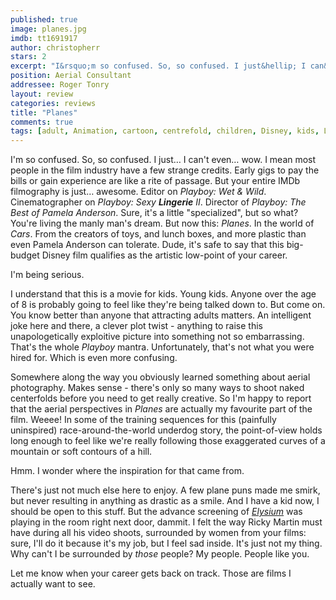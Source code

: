 ```yaml
---
published: true
image: planes.jpg
imdb: tt1691917
author: christopherr
stars: 2
excerpt: "I&rsquo;m so confused. So, so confused. I just&hellip; I can&rsquo;t even&hellip; wow. I mean most people in the film industry have a few strange credits. Early gigs to pay the bills or gain experience are like a rite of passage. But your entire IMDb filmography is just&hellip; awesome. Editor on <em>Playboy: Wet &amp; Wild</em>. Cinematographer on <em>Playboy: Sexy </em><em>Lingerie</em><em> II</em>. Director of <em>Playboy: The Best of Pamela Anderson</em>.&nbsp; Sure, it&rsquo;s a little &ldquo;specialized&rdquo;, but so what? You&rsquo;re living the manly man&rsquo;s dream. But now this: <em>Planes</em>. In the world of <em>Cars</em>. From the creators of toys, and lunch boxes, and more plastic than even Pamela Anderson can tolerate. Dude, it&rsquo;s safe to say that this big-budget Disney film qualifies as the artistic low-point of your career."
position: Aerial Consultant
addressee: Roger Tonry
layout: review
categories: reviews
title: "Planes"
comments: true
tags: [adult, Animation, cartoon, centrefold, children, Disney, kids, Letters, Planes, playboy, sidequel, spinoff, wet &amp; wild]
---
```

I'm so confused. So, so confused. I just… I can't even… wow. I mean most people in the film industry have a few strange credits. Early gigs to pay the bills or gain experience are like a rite of passage. But your entire IMDb filmography is just… awesome. Editor on _Playboy: Wet & Wild_. Cinematographer on _Playboy: Sexy __Lingerie__ II_. Director of _Playboy: The Best of Pamela Anderson_.  Sure, it's a little "specialized", but so what? You're living the manly man's dream. But now this: _Planes_. In the world of _Cars_. From the creators of toys, and lunch boxes, and more plastic than even Pamela Anderson can tolerate. Dude, it's safe to say that this big-budget Disney film qualifies as the artistic low-point of your career.

I'm being serious.

I understand that this is a movie for kids. Young kids. Anyone over the age of 8 is probably going to feel like they're being talked down to. But come on. You know better than anyone that attracting adults matters. An intelligent joke here and there, a clever plot twist - anything to raise this unapologetically exploitive picture into something not so embarrassing. That's the whole _Playboy_ mantra. Unfortunately, that's not what you were hired for. Which is even more confusing.

Somewhere along the way you obviously learned something about aerial photography. Makes sense - there's only so many ways to shoot naked centerfolds before you need to get really creative.  So I'm happy to report that the aerial perspectives in _Planes_ are actually my favourite part of the film. Weeee! In some of the training sequences for this (painfully uninspired) race-around-the-world underdog story, the point-of-view holds long enough to feel like we're really following those exaggerated curves of a mountain or soft contours of a hill.

Hmm. I wonder where the inspiration for that came from.

There's just not much else here to enjoy. A few plane puns made me smirk, but never resulting in anything as drastic as a smile. And I have a kid now, I should be open to this stuff. But the advance screening of _[Elysium][1]_ was playing in the room right next door, dammit. I felt the way Ricky Martin must have during all his video shoots, surrounded by women from your films: sure, I'll do it because it's my job, but I feel sad inside. It's just not my thing. Why can't I be surrounded by _those_ people? My people. People like you.

   [1]: /content/2013/8/9/elysium.html

Let me know when your career gets back on track. Those are films I actually want to see.